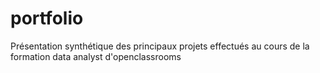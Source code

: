 # portfolio

Présentation synthétique des principaux projets effectués au cours de la formation data analyst d'openclassrooms
